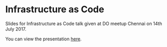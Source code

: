# Infrastructure as Code
Slides for Infrastructure as Code talk given at DO meetup Chennai on 14th July 2017.

You can view the presentation [here](http://badri.github.io/infra-as-code-ppt/).

